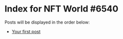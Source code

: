# Index for NFT World #6540
Posts will be displayed in the order below:

- [Your first post](./001-first.md)

